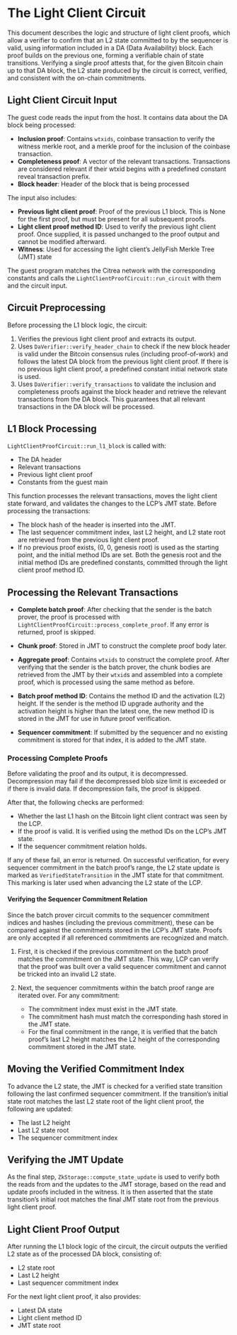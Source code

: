 # The Light Client Circuit
This document describes the logic and structure of light client proofs, which allow a verifier to confirm that an L2 state committed to by the sequencer is valid, using information included in a DA (Data Availability) block. Each proof builds on the previous one, forming a verifiable chain of state transitions. Verifying a single proof attests that, for the given Bitcoin chain up to that DA block, the L2 state produced by the circuit is correct, verified, and consistent with the on-chain commitments.

## Light Client Circuit Input

The guest code reads the input from the host. It contains data about the DA block being processed:

* **Inclusion proof**: Contains `wtxids`, coinbase transaction to verify the witness merkle root, and a merkle proof for the inclusion of the coinbase transaction.  
* **Completeness proof**: A vector of the relevant transactions. Transactions are considered relevant if their wtxid begins with a predefined constant reveal transaction prefix.  
* **Block header**: Header of the block that is being processed

The input also includes:

* **Previous light client proof**: Proof of the previous L1 block. This is None for the first proof, but must be present for all subsequent proofs.  
* **Light client proof method ID**: Used to verify the previous light client proof. Once supplied, it is passed unchanged to the proof output and cannot be modified afterward.  
* **Witness**: Used for accessing the light client’s JellyFish Merkle Tree (JMT) state

The guest program matches the Citrea network with the corresponding constants and calls the `LightClientProofCircuit::run_circuit` with them and the circuit input.

## Circuit Preprocessing

Before processing the L1 block logic, the circuit:

1. Verifies the previous light client proof and extracts its output.  
2. Uses `DaVerifier::verify_header_chain` to check if the new block header is valid under the Bitcoin consensus rules (including proof-of-work) and follows the latest DA block from the previous light client proof. If there is no previous light client proof, a predefined constant initial network state is used.  
3. Uses `DaVerifier::verify_transactions` to validate the inclusion and completeness proofs against the block header and retrieve the relevant transactions from the DA block. This guarantees that all relevant transactions in the DA block will be processed.

## L1 Block Processing

`LightClientProofCircuit::run_l1_block` is called with:

* The DA header  
* Relevant transactions  
* Previous light client proof  
* Constants from the guest main

This function processes the relevant transactions, moves the light client state forward, and validates the changes to the LCP’s JMT state. Before processing the transactions:

* The block hash of the header is inserted into the JMT.  
* The last sequencer commitment index, last L2 height, and L2 state root are retrieved from the previous light client proof.  
* If no previous proof exists, (0, 0, genesis root) is used as the starting point, and the initial method IDs are set. Both the genesis root and the initial method IDs are predefined constants, committed through the light client proof method ID.

## Processing the Relevant Transactions

* **Complete batch proof**: After checking that the sender is the batch prover, the proof is processed with `LightClientProofCircuit::process_complete_proof`. If any error is returned, proof is skipped.  
    
* **Chunk proof**: Stored in JMT to construct the complete proof body later.  
    
* **Aggregate proof**: Contains `wtxids` to construct the complete proof. After verifying that the sender is the batch prover, the chunk bodies are retrieved from the JMT by their `wtxid`s and assembled into a complete proof, which is processed using the same method as before.  
    
* **Batch proof method ID**: Contains the method ID and the activation (L2) height. If the sender is the method ID upgrade authority and the activation height is higher than the latest one, the new method ID is stored in the JMT for use in future proof verification.  
    
* **Sequencer commitment**: If submitted by the sequencer and no existing commitment is stored for that index, it is added to the JMT state.

### Processing Complete Proofs

Before validating the proof and its output, it is decompressed. Decompression may fail if the decompressed blob size limit is exceeded or if there is invalid data. If decompression fails, the proof is skipped.

After that, the following checks are performed:

* Whether the last L1 hash on the Bitcoin light client contract was seen by the LCP.  
* If the proof is valid. It is verified using the method IDs on the LCP’s JMT state.  
* If the sequencer commitment relation holds.

If any of these fail, an error is returned. On successful verification, for every sequencer commitment in the batch proof’s range, the L2 state update is marked as `VerifiedStateTransition` in the JMT state for that commitment. This marking is later used when advancing the L2 state of the LCP.

#### Verifying the Sequencer Commitment Relation

Since the batch prover circuit commits to the sequencer commitment indices and hashes (including the previous commitment), these can be compared against the commitments stored in the LCP’s JMT state. Proofs are only accepted if all referenced commitments are recognized and match.

1. First, it is checked if the previous commitment on the batch proof matches the commitment on the JMT state. This way, LCP can verify that the proof was built over a valid sequencer commitment and cannot be tricked into an invalid L2 state.  
     
2. Next, the sequencer commitments within the batch proof range are iterated over. For any commitment:  
     
   * The commitment index must exist in the JMT state.  
   * The commitment hash must match the corresponding hash stored in the JMT state.  
   * For the final commitment in the range, it is verified that the batch proof’s last L2 height matches the L2 height of the corresponding commitment stored in the JMT state.

## Moving the Verified Commitment Index

To advance the L2 state, the JMT is checked for a verified state transition following the last confirmed sequencer commitment. If the transition’s initial state root matches the last L2 state root of the light client proof, the following are updated:

* The last L2 height  
* Last L2 state root  
* The sequencer commitment index

## Verifying the JMT Update

As the final step, `ZkStorage::compute_state_update` is used to verify both the reads from and the updates to the JMT storage, based on the read and update proofs included in the witness. It is then asserted that the state transition’s initial root matches the final JMT state root from the previous light client proof.

## Light Client Proof Output

After running the L1 block logic of the circuit, the circuit outputs the verified L2 state as of the processed DA block, consisting of:

* L2 state root  
* Last L2 height  
* Last sequencer commitment index

For the next light client proof, it also provides:

* Latest DA state  
* Light client method ID  
* JMT state root
